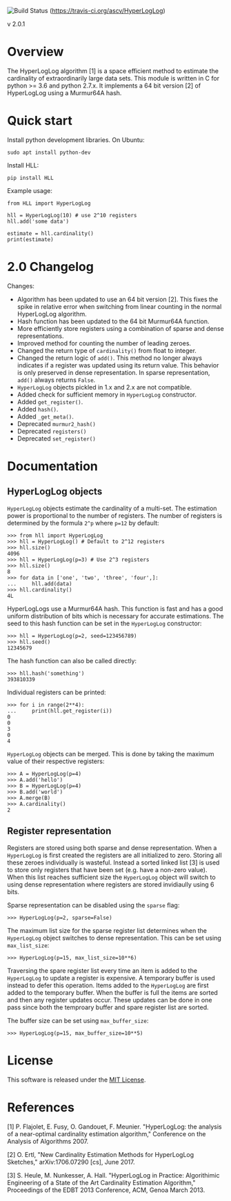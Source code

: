 
![Build Status](https://travis-ci.org/ascv/HyperLogLog.png?branch=master)
(https://travis-ci.org/ascv/HyperLogLog)

v 2.0.1

Overview
========

The HyperLogLog algorithm [1] is a space efficient method to estimate the
cardinality of extraordinarily large data sets. This module is written in C
for python >= 3.6 and python 2.7.x. It implements a 64 bit version [2] of
HyperLogLog using a Murmur64A hash.

Quick start
===========

Install python development libraries. On Ubuntu:
```
sudo apt install python-dev
```

Install HLL:
```
pip install HLL
```

Example usage:
```
from HLL import HyperLogLog

hll = HyperLogLog(10) # use 2^10 registers
hll.add('some data')

estimate = hll.cardinality()
print(estimate)
```

2.0 Changelog
=============

Changes:

* Algorithm has been updated to use an 64 bit version [2]. This fixes the
  spike in relative error when switching from linear counting in the
  normal HyperLogLog algorithm.
* Hash function has been updated to the 64 bit Murmur64A function.
* More efficiently store registers using a combination of sparse and dense
  representations.
* Improved method for counting the number of leading zeroes.
* Changed the return type of `cardinality()` from float to integer.
* Changed the return logic of `add()`. This method no longer always indicates
  if a register was updated using its return value. This behavior is only
  preserved in dense representation. In sparse representation, `add()` always
  returns `False`.
* `HyperLogLog` objects pickled in 1.x and 2.x are not compatible.
* Added check for sufficient memory in `HyperLogLog` constructor.
* Added `get_register()`.
* Added `hash()`.
* Added `_get_meta()`.
* Deprecated `murmur2_hash()`
* Deprecated `registers()`
* Deprecated `set_register()`

Documentation
=============

HyperLogLog objects
-------------------

`HyperLogLog` objects estimate the cardinality of a multi-set. The estimation
power is proportional to the number of registers. The number of registers is
determined by the formula `2^p` where `p=12` by default:
```
>>> from hll import HyperLogLog
>>> hll = HyperLogLog() # Default to 2^12 registers
>>> hll.size()
4096
>>> hll = HyperLogLog(p=3) # Use 2^3 registers
>>> hll.size()
8
>>> for data in ['one', 'two', 'three', 'four',]:
...     hll.add(data)
>>> hll.cardinality()
4L
```

HyperLogLogs use a Murmur64A hash. This function is fast and has a good
uniform distribution of bits which is necessary for accurate estimations. The
seed to this hash function can be set in the `HyperLogLog` constructor:
```
>>> hll = HyperLogLog(p=2, seed=123456789)
>>> hll.seed()
12345679
```

The hash function can also be called directly:
```
>>> hll.hash('something')
393810339
```

Individual registers can be printed:
```
>>> for i in range(2**4):
...     print(hll.get_register(i))
0
0
3
0
4
```

`HyperLogLog` objects can be merged. This is done by taking the maximum value
of their respective registers:
```
>>> A = HyperLogLog(p=4)
>>> A.add('hello')
>>> B = HyperLogLog(p=4)
>>> B.add('world')
>>> A.merge(B)
>>> A.cardinality()
2
```

Register representation
-----------------------

Registers are stored using both sparse and dense representation. When a
`HyperLogLog` is first created the registers are all initialized to zero.
Storing all these zeroes individually is wasteful. Instead a sorted linked
list [3] is used to store only registers that have been set (e.g. have a
non-zero value). When this list reaches sufficient size the `HyperLogLog`
object will switch to using dense representation where registers are stored
invidiaully using 6 bits.

Sparse representation can be disabled using the `sparse` flag:
```
>>> HyperLogLog(p=2, sparse=False)
```

The maximum list size for the sparse register list determines when the
`HyperLogLog` object switches to dense representation. This can be set
using `max_list_size`:
```
>>> HyperLogLog(p=15, max_list_size=10**6)
```

Traversing the spare register list every time an item is added to the
`HyperLogLog` to update a register is expensive. A temporary buffer is used
instead to defer this operation. Items added to the `HyperLogLog` are first
added to the temporary buffer. When the buffer is full the items are sorted and
then any register updates occur. These updates can be done in one pass since
both the temproary buffer and spare register list are sorted.

The buffer size can be set using `max_buffer_size`:
```
>>> HyperLogLog(p=15, max_buffer_size=10**5)
```

License
=======

This software is released under the [MIT License](LICENSE).

References
==========

[1] P. Flajolet, E. Fusy, O. Gandouet, F. Meunier. "HyperLogLog: the analysis
    of a near-optimal cardinality estimation algorithm," Conference on the
    Analysis of Algorithms 2007.

[2] O. Ertl, "New Cardinality Estimation Methods for HyperLogLog Sketches,"
    arXiv:1706.07290 [cs], June 2017.

[3] S. Heule, M. Nunkesser, A. Hall. "HyperLogLog in Practice: Algorithimic
    Engineering of a State of the Art Cardinality Estimation Algorithm,"
    Proceedings of the EDBT 2013 Conference, ACM, Genoa March 2013.
